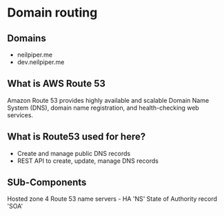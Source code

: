 # Domain routing

## Domains
 * neilpiper.me
 * dev.neilpiper.me

## What is AWS Route 53

Amazon Route 53 provides highly available and scalable Domain Name System (DNS), domain name registration, and health-checking web services.

## What is Route53 used for here?

 * Create and manage public DNS records
 * REST API to create, update, manage DNS records

## SUb-Components

Hosted zone
 4 Route 53 name servers - HA 'NS'
 State of Authority record 'SOA'
